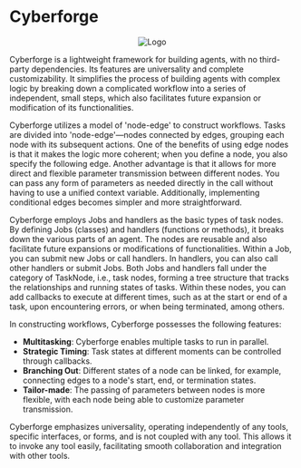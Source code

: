 # Cyberforge

<p align="center">
    <img src="https://raw.githubusercontent.com/happyapplehorse/happyapplehorse-assets/main/imgs/Cyberforge_logo_transparent.png" alt="Logo">
</p>

Cyberforge is a lightweight framework for building agents, with no third-party dependencies. Its features are universality and complete customizability.
It simplifies the process of building agents with complex logic by breaking down a complicated workflow into a series of independent, small steps,
which also facilitates future expansion or modification of its functionalities.

Cyberforge utilizes a model of 'node-edge' to construct workflows. 
Tasks are divided into 'node-edge'—nodes connected by edges, grouping each node with its subsequent actions.
One of the benefits of using edge nodes is that it makes the logic more coherent; when you define a node, you also specify the following edge.
Another advantage is that it allows for more direct and flexible parameter transmission between different nodes. You can pass any form of parameters as needed directly
in the call without having to use a unified context variable. Additionally, implementing conditional edges becomes simpler and more straightforward.

Cyberforge employs Jobs and handlers as the basic types of task nodes. By defining Jobs (classes) and handlers (functions or methods), it breaks down the various parts of
an agent. The nodes are reusable and also facilitate future expansions or modifications of functionalities.
Within a Job, you can submit new Jobs or call handlers.
In handlers, you can also call other handlers or submit Jobs. Both Jobs and handlers fall under the category of TaskNode, i.e., task nodes, forming a tree structure that
tracks the relationships and running states of tasks. Within these nodes, you can add callbacks to execute at different times, such as at the start or end of a task,
upon encountering errors, or when being terminated, among others.

In constructing workflows, Cyberforge possesses the following features:

- **Multitasking**: Cyberforge enables multiple tasks to run in parallel.
- **Strategic Timing**: Task states at different moments can be controlled through callbacks.
- **Branching Out**: Different states of a node can be linked, for example, connecting edges to a node's start, end, or termination states.
- **Tailor-made**: The passing of parameters between nodes is more flexible, with each node being able to customize parameter transmission.

Cyberforge emphasizes universality, operating independently of any tools, specific interfaces, or forms, and is not coupled with any tool. This allows it to invoke any
tool easily, facilitating smooth collaboration and integration with other tools.
